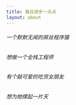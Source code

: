 ```yaml
---
title: 每日进步一点点
layout: about
---
```


###### 一个默默无闻的屌丝程序猿
###### 想做一个全栈工程师    
###### 有个敲可爱的吃货女朋友
###### 想为她撑起一片天